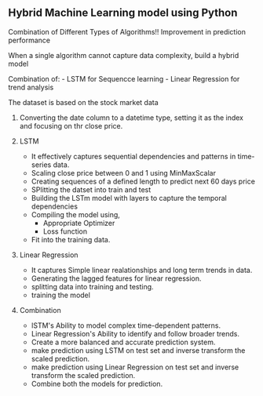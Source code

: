 ## Hybrid Machine Learning model using Python

Combination of Different Types of Algorithms!!
Improvement in prediction performance

When a single algorithm cannot capture data complexity, build a hybrid model

Combination of:
    - LSTM for Sequencce learning
    - Linear Regression for trend analysis


The dataset is based on the stock market data

1. Converting the date column to a datetime type, setting it as the index and focusing on thr close price.
2. LSTM
    - It effectively captures sequential dependencies and patterns in time-series data.
    - Scaling close price between 0 and 1 using MinMaxScalar
    - Creating sequences of a defined length to predict next 60 days price
    - SPlitting the datset into train and test
    - Building the LSTm model with layers to capture the temporal dependencies
    - Compiling the model using,
        - Appropriate Optimizer
        - Loss function
    - Fit into the training data.

3. Linear Regression
    - It captures Simple linear realationships and long term trends in data.
    - Generating the lagged features for linear regression.
    - splitting data into training and testing.
    - training the model
    

4. Combination
    - lSTM's Ability to model complex time-dependent patterns.
    - Linear Regression's Ability to identify and follow broader trends.
    - Create a more balanced and accurate prediction system.
    - make prediction using LSTM on test set and inverse transform the scaled prediction.
    - make prediction using Linear Regression on test set and inverse transform the scaled prediction.
    - Combine both the models for prediction.
    

